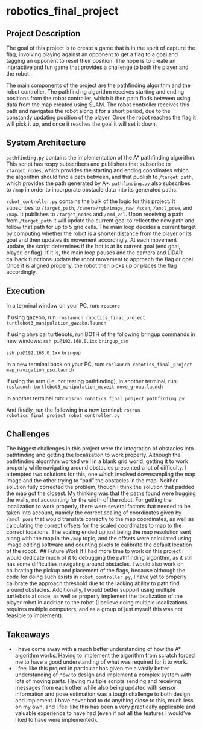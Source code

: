 # robotics_final_project
## Project Description
The goal of this project is to create a game that is in the spirit of capture the flag, involving playing against an opponent to get a flag to a goal and tagging an opponent to reset their position. The hope is to create an interactive and fun game that provides a challenge to both the player and the robot. 

The main components of the project are the pathfinding algorithm and the robot controller. The pathfinding algorithm receives starting and ending positions from the robot controller, which it then path finds between using data from the map created using SLAM. The robot controller receives this path and navigates the robot along it for a short period, due to the constantly updating position of the player. Once the robot reaches the flag it will pick it up, and once it reaches the goal it will set it down. 

## System Architecture
``pathfinding.py`` contains the implementation of the A* pathfinding algorithm. This script has rospy subscribers and publishers that subscribe to ``/target_nodes``, which provides the starting and ending coordinates which the algorithm should find a path between, and that publish to ``/target_path``, which provides the path generated by A*. ``pathfinding.py`` also subscribes to ``/map`` in order to incorporate obstacle data into its generated paths.

``robot_controller.py`` contains the bulk of the logic for this project. It subscribes to ``/target_path``, ``/camera/rgb/image_raw``, ``/scan``, ``/amcl_pose``, and ``/map``. It publishes to ``/target_nodes`` and ``/cmd_vel``. Upon receiving a path from ``/target_path`` it will update the current goal to reflect the new path and follow that path for up to 5 grid cells. The main loop decides a current target by computing whether the robot is a shorter distance from the player or its goal and then updates its movement accordingly. At each movement update, the script determines if the bot is at its current goal (end goal, player, or flag). If it is, the main loop pauses and the camera and LiDAR callback functions update the robot movement to approach the flag or goal. Once it is aligned properly, the robot then picks up or places the flag accordingly. 

## Execution
In a terminal window on your PC, run:
``roscore``

If using gazebo, run:
``roslaunch robotics_final_project turtlebot3_manipulation_gazebo.launch``

If using physical turtlebots, run BOTH of the following bringup commands in new windows:
``ssh pi@192.168.0.1xx``
``bringup_cam``

``ssh pi@192.168.0.1xx``
``bringup``

In a new terminal back on your PC, run:
``roslaunch robotics_final_project map_navigation_psu.launch``

If using the arm (i.e. not testing pathfinding), in another terminal, run:
``roslaunch turtlebot3_manipulation_moveit move_group.launch``

In another terminal run:
``rosrun robotics_final_project pathfinding.py``

And finally, run the following in a new terminal:
``rosrun robotics_final_project robot_controller.py``

## Challenges
The biggest challenges in this project were the integration of obstacles into pathfinding and getting the localization to work properly.	Although the pathfinding algorithm worked well in a blank grid world, getting it to work properly while navigating around obstacles presented a lot of difficulty. I attempted two solutions for this, one which involved downsampling the map image and the other trying to “pad” the obstacles in the map. Neither solution fully corrected the problem, though I think the solution that padded the map got the closest. My thinking was that the paths found were hugging the walls, not accounting for the width of the robot. For getting the localization to work properly, there were several factors that needed to be taken into account, namely the correct scaling of coordinates given by ``/amcl_pose`` that would translate correctly to the map coordinates, as well as calculating the correct offsets for the scaled coordinates to map to the correct locations. The scaling ended up just being the map resolution sent along with the map in the ``/map`` topic, and the offsets were calculated using image editing software and counting pixels to calibrate the default location of the robot.
 ## Future Work
If I had more time to work on this project I would dedicate much of it to debugging the pathfinding algorithm, as it still has some difficulties navigating around obstacles. I would also work on calibrating the pickup and placement of the flags, because although the code for doing such exists in ``robot_controller.py``, I have yet to properly calibrate the approach threshold due to the lacking ability to path find around obstacles. Additionally, I would better support using multiple turtlebots at once, as well as properly implement the localization of the player robot in addition to the robot (I believe doing multiple localizations requires multiple computers, and as a group of just myself this was not feasible to implement). 

## Takeaways
- I have come away with a much better understanding of how the A* algorithm works. Having to implement the algorithm from scratch forced me to have a good understanding of what was required for it to work.
- I feel like this project in particular has given me a vastly better understanding of how to design and implement a complex system with lots of moving parts. Having multiple scripts sending and receiving messages from each other while also being updated with sensor information and pose estimation was a tough challenge to both design and implement. I have never had to do anything close to this, much less on my own, and I feel like this has been a very practically applicable and valuable experience to have had (even if not all the features I would’ve liked to have were implemented).
